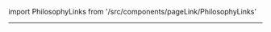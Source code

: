 import PhilosophyLinks from '/src/components/pageLink/PhilosophyLinks'

<PhilosophyLinks component='AttendanceCodeSheet' type='class' project='attendance-management-system' />

---

